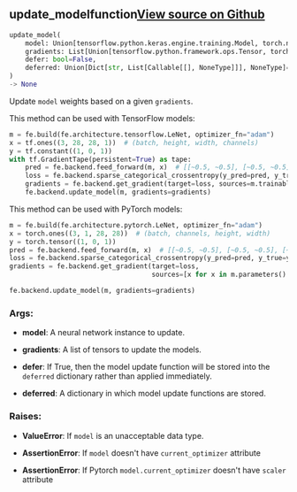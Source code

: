 ## update_model<span class="tag">function</span><a class="sourcelink" href=https://github.com/fastestimator/fastestimator/blob/r1.2/fastestimator/backend/update_model.py/#L21-L91>View source on Github</a>
```python
update_model(
	model: Union[tensorflow.python.keras.engine.training.Model, torch.nn.modules.module.Module],
	gradients: List[Union[tensorflow.python.framework.ops.Tensor, torch.Tensor]],
	defer: bool=False,
	deferred: Union[Dict[str, List[Callable[[], NoneType]]], NoneType]=None
)
-> None
```
Update `model` weights based on a given `gradients`.

This method can be used with TensorFlow models:
```python
m = fe.build(fe.architecture.tensorflow.LeNet, optimizer_fn="adam")
x = tf.ones((3, 28, 28, 1))  # (batch, height, width, channels)
y = tf.constant((1, 0, 1))
with tf.GradientTape(persistent=True) as tape:
    pred = fe.backend.feed_forward(m, x)  # [[~0.5, ~0.5], [~0.5, ~0.5], [~0.5, ~0.5]]
    loss = fe.backend.sparse_categorical_crossentropy(y_pred=pred, y_true=y)  # ~2.3
    gradients = fe.backend.get_gradient(target=loss, sources=m.trainable_variables, tape=tape)
    fe.backend.update_model(m, gradients=gradients)
```

This method can be used with PyTorch models:
```python
m = fe.build(fe.architecture.pytorch.LeNet, optimizer_fn="adam")
x = torch.ones((3, 1, 28, 28))  # (batch, channels, height, width)
y = torch.tensor((1, 0, 1))
pred = fe.backend.feed_forward(m, x)  # [[~0.5, ~0.5], [~0.5, ~0.5], [~0.5, ~0.5]]
loss = fe.backend.sparse_categorical_crossentropy(y_pred=pred, y_true=y)  # ~2.3
gradients = fe.backend.get_gradient(target=loss,
                                    sources=[x for x in m.parameters() if x.requires_grad])

fe.backend.update_model(m, gradients=gradients)
```


<h3>Args:</h3>


* **model**: A neural network instance to update.

* **gradients**: A list of tensors to update the models.

* **defer**: If True, then the model update function will be stored into the `deferred` dictionary rather than applied immediately.

* **deferred**: A dictionary in which model update functions are stored. 

<h3>Raises:</h3>


* **ValueError**: If `model` is an unacceptable data type.

* **AssertionError**: If `model` doesn't have `current_optimizer` attribute

* **AssertionError**: If Pytorch `model.current_optimizer` doesn't have `scaler` attribute

